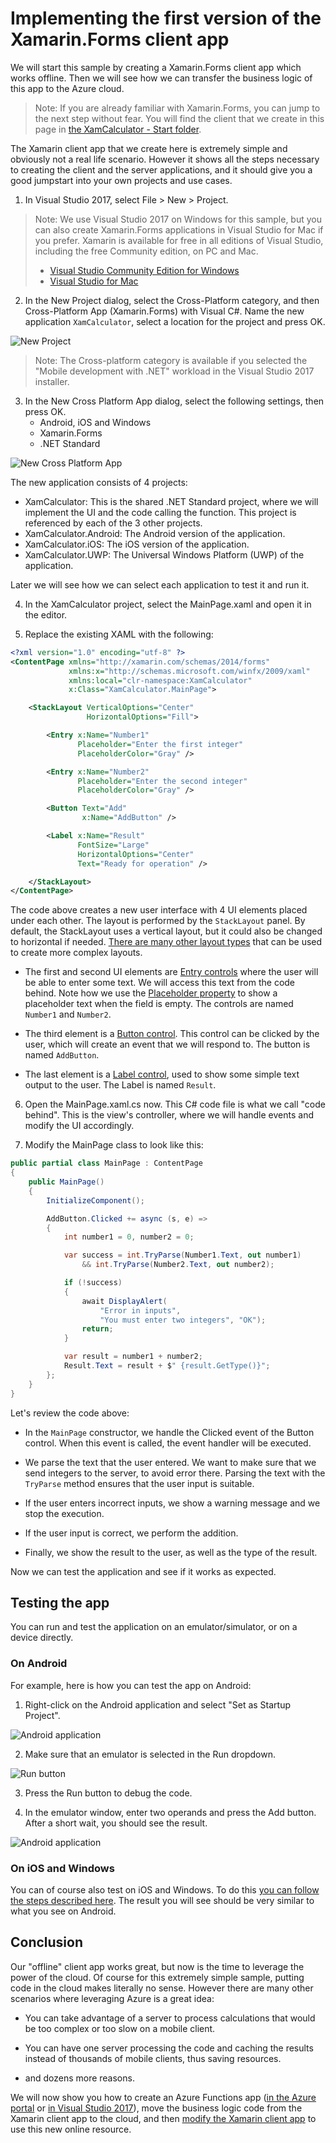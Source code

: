 # Implementing the first version of the Xamarin.Forms client app

We will start this sample by creating a Xamarin.Forms client app which works offline. Then we will see how we can transfer the business logic of this app to the Azure cloud.

> Note: If you are already familiar with Xamarin.Forms, you can jump to the next step without fear. You will find the client that we create in this page in [the XamCalculator - Start folder](TODO).

The Xamarin client app that we create here is extremely simple and obviously not a real life scenario. However it shows all the steps necessary to creating the client and the server applications, and it should give you a good jumpstart into your own projects and use cases.

1. In Visual Studio 2017, select File > New > Project.

> Note: We use Visual Studio 2017 on Windows for this sample, but you can also create Xamarin.Forms applications in Visual Studio for Mac if you prefer. Xamarin is available for free in all editions of Visual Studio, including the free Community edition, on PC and Mac.
> - [Visual Studio Community Edition for Windows](http://gslb.ch/a72)
> - [Visual Studio for Mac](http://gslb.ch/a73)

2. In the New Project dialog, select the Cross-Platform category, and then Cross-Platform App (Xamarin.Forms) with Visual C#. Name the new application ```XamCalculator```, select a location for the project and press OK.

![New Project](./Img/2017-12-25_12-51-53.png)

> Note: The Cross-platform category is available if you selected the "Mobile development with .NET" workload in the Visual Studio 2017 installer.

3. In the New Cross Platform App dialog, select the following settings, then press OK.
    - Android, iOS and Windows
    - Xamarin.Forms
    - .NET Standard

![New Cross Platform App](./Img/2017-12-25_12-55-16.png)

The new application consists of 4 projects:

- XamCalculator: This is the shared .NET Standard project, where we will implement the UI and the code calling the function. This project is referenced by each of the 3 other projects.
- XamCalculator.Android: The Android version of the application.
- XamCalculator.iOS: The iOS version of the application.
- XamCalculator.UWP: The Universal Windows Platform (UWP) of the application.

Later we will see how we can select each application to test it and run it.

4. In the XamCalculator project, select the MainPage.xaml and open it in the editor.

5. Replace the existing XAML with the following:

```xml
<?xml version="1.0" encoding="utf-8" ?>
<ContentPage xmlns="http://xamarin.com/schemas/2014/forms"
             xmlns:x="http://schemas.microsoft.com/winfx/2009/xaml"
             xmlns:local="clr-namespace:XamCalculator"
             x:Class="XamCalculator.MainPage">

    <StackLayout VerticalOptions="Center"
                 HorizontalOptions="Fill">

        <Entry x:Name="Number1"
               Placeholder="Enter the first integer"
               PlaceholderColor="Gray" />

        <Entry x:Name="Number2"
               Placeholder="Enter the second integer"
               PlaceholderColor="Gray" />

        <Button Text="Add"
                x:Name="AddButton" />

        <Label x:Name="Result"
               FontSize="Large"
               HorizontalOptions="Center"
               Text="Ready for operation" />

    </StackLayout>
</ContentPage>
```

The code above creates a new user interface with 4 UI elements placed under each other. The layout is performed by the ```StackLayout``` panel. By default, the StackLayout uses a vertical layout, but it could also be changed to horizontal if needed. [There are many other layout types](http://gslb.ch/a67) that can be used to create more complex layouts.

- The first and second UI elements are [Entry controls](http://gslb.ch/a68) where the user will be able to enter some text. We will access this text from the code behind. Note how we use the [Placeholder property](http://gslb.ch/a69) to show a placeholder text when the field is empty. The controls are named ```Number1``` and ```Number2```.

- The third element is a [Button control](http://gslb.ch/a70). This control can be clicked by the user, which will create an event that we will respond to. The button is named ```AddButton```.

- The last element is a [Label control](http://gslb.ch/a71), used to show some simple text output to the user. The Label is named ```Result```.

6. Open the MainPage.xaml.cs now. This C# code file is what we call "code behind". This is the view's controller, where we will handle events and modify the UI accordingly.

7. Modify the MainPage class to look like this:

```CS
public partial class MainPage : ContentPage
{
    public MainPage()
    {
        InitializeComponent();

        AddButton.Clicked += async (s, e) =>
        {
            int number1 = 0, number2 = 0;

            var success = int.TryParse(Number1.Text, out number1)
                && int.TryParse(Number2.Text, out number2);

            if (!success)
            {
                await DisplayAlert(
                    "Error in inputs", 
                    "You must enter two integers", "OK");
                return;
            }

            var result = number1 + number2;
            Result.Text = result + $" {result.GetType()}";
        };
    }
}
```

Let's review the code above:

- In the ```MainPage``` constructor, we handle the Clicked event of the Button control. When this event is called, the event handler will be executed.

- We parse the text that the user entered. We want to make sure that we send integers to the server, to avoid error there. Parsing the text with the ```TryParse``` method ensures that the user input is suitable.

- If the user enters incorrect inputs, we show a warning message and we stop the execution.

- If the user input is correct, we perform the addition.

- Finally, we show the result to the user, as well as the type of the result.

Now we can test the application and see if it works as expected.

## Testing the app

You can run and test the application on an emulator/simulator, or on a device directly.

### On Android

For example, here is how you can test the app on Android:

1. Right-click on the Android application and select "Set as Startup Project".

![Android application](./Img/2018-01-04_15-25-17.png)

2. Make sure that an emulator is selected in the Run dropdown.

![Run button](./Img/2018-01-04_15-26-08.png)

3. Press the Run button to debug the code.

4. In the emulator window, enter two operands and press the Add button. After a short wait, you should see the result.

![Android application](./Img/2018-01-14_10-57-00.png)

### On iOS and Windows

You can of course also test on iOS and Windows. To do this [you can follow the steps described here](./second-client.md#testing-the-client-app). The result you will see should be very similar to what you see on Android.

## Conclusion

Our "offline" client app works great, but now is the time to leverage the power of the cloud. Of course for this extremely simple sample, putting code in the cloud makes literally no sense. However there are many other scenarios where leveraging Azure is a great idea:

- You can take advantage of a server to process calculations that would be too complex or too slow on a mobile client.

- You can have one server processing the code and caching the results instead of thousands of mobile clients, thus saving resources.

- and dozens more reasons.

We will now show you how to create an Azure Functions app ([in the Azure portal](./creating.md) or [in Visual Studio 2017](./creating-vs.md)), move the business logic code from the Xamarin client app to the cloud, and then [modify the Xamarin client app](./second-client.md) to use this new online resource.